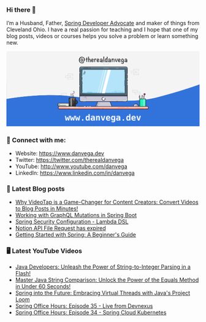 ### Hi there 👋

I’m a Husband, Father, [Spring Developer Advocate](https://tanzu.vmware.com/developer/advocates/) and maker of things from Cleveland Ohio. I have a real passion for teaching and I hope that one of my blog posts, videos or courses helps you solve a problem or learn something new.

![Profile Header](./github_profile_header.png)

### 🤝 Connect with me:

- Website: https://www.danvega.dev
- Twitter: https://twitter.com/therealdanvega
- YouTube: http://www.youtube.com/danvega
- LinkedIn: https://www.linkedin.com/in/danvega

### 📝 Latest Blog posts

<!-- BLOG-POST-LIST:START -->
- [Why VideoTap is a Game-Changer for Content Creators: Convert Videos to Blog Posts in Minutes!](https://www.danvega.dev/blog/2023/03/31/videotap)
- [Working with GraphQL Mutations in Spring Boot](https://www.danvega.dev/blog/2023/03/20/graphql-mutations)
- [Spring Security Configuration - Lambda DSL](https://www.danvega.dev/blog/2023/03/15/spring-security-lambda-dsl)
- [Notion API File Request has expired](https://www.danvega.dev/blog/2023/03/12/notion-api-file-expired)
- [Getting Started with Spring: A Beginner&#39;s Guide](https://www.danvega.dev/blog/2023/03/09/spring-boot-crash-course)
<!-- BLOG-POST-LIST:END -->

### 🖥 Latest YouTube Videos

<!-- YOUTUBE:START -->
- [Java Developers: Unleash the Power of String-to-Integer Parsing in a Flash!](https://www.youtube.com/watch?v=WtWbR6UrT8E)
- [Master Java String Comparison: Unlock the Power of the Equals Method in Under 60 Seconds!](https://www.youtube.com/watch?v=HuGWdsHGcm4)
- [Spring into the Future: Embracing Virtual Threads with Java&#39;s Project Loom](https://www.youtube.com/watch?v=Is5HXJhC3jE)
- [Spring Office Hours: Episode 35 - Live from Devnexus](https://www.youtube.com/watch?v=kkq-FdLzXQk)
- [Spring Office Hours: Episode 34 - Spring Cloud Kubernetes](https://www.youtube.com/watch?v=f5H0dIHY-L4)
<!-- YOUTUBE:END -->
